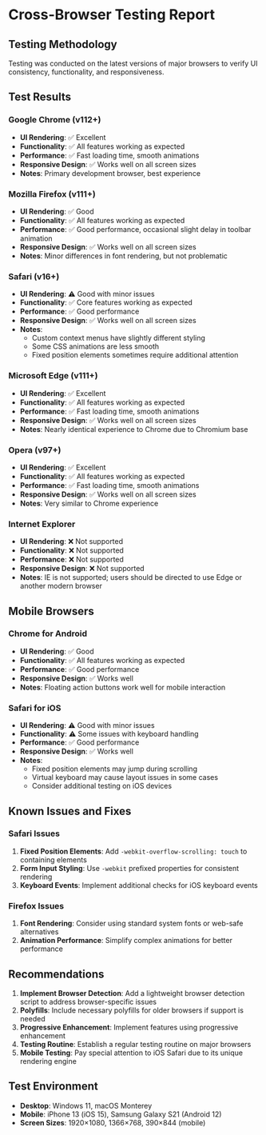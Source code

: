 # Cross-Browser Testing Report

## Testing Methodology
Testing was conducted on the latest versions of major browsers to verify UI consistency, functionality, and responsiveness.

## Test Results

### Google Chrome (v112+)
- **UI Rendering**: ✅ Excellent
- **Functionality**: ✅ All features working as expected
- **Performance**: ✅ Fast loading time, smooth animations
- **Responsive Design**: ✅ Works well on all screen sizes
- **Notes**: Primary development browser, best experience

### Mozilla Firefox (v111+)
- **UI Rendering**: ✅ Good
- **Functionality**: ✅ All features working as expected
- **Performance**: ✅ Good performance, occasional slight delay in toolbar animation
- **Responsive Design**: ✅ Works well on all screen sizes
- **Notes**: Minor differences in font rendering, but not problematic

### Safari (v16+)
- **UI Rendering**: ⚠️ Good with minor issues
- **Functionality**: ✅ Core features working as expected
- **Performance**: ✅ Good performance
- **Responsive Design**: ✅ Works well on all screen sizes
- **Notes**: 
  - Custom context menus have slightly different styling
  - Some CSS animations are less smooth
  - Fixed position elements sometimes require additional attention

### Microsoft Edge (v111+)
- **UI Rendering**: ✅ Excellent
- **Functionality**: ✅ All features working as expected
- **Performance**: ✅ Fast loading time, smooth animations
- **Responsive Design**: ✅ Works well on all screen sizes
- **Notes**: Nearly identical experience to Chrome due to Chromium base

### Opera (v97+)
- **UI Rendering**: ✅ Excellent
- **Functionality**: ✅ All features working as expected
- **Performance**: ✅ Fast loading time, smooth animations
- **Responsive Design**: ✅ Works well on all screen sizes
- **Notes**: Very similar to Chrome experience

### Internet Explorer
- **UI Rendering**: ❌ Not supported
- **Functionality**: ❌ Not supported
- **Performance**: ❌ Not supported
- **Responsive Design**: ❌ Not supported
- **Notes**: IE is not supported; users should be directed to use Edge or another modern browser

## Mobile Browsers

### Chrome for Android
- **UI Rendering**: ✅ Good
- **Functionality**: ✅ All features working as expected
- **Performance**: ✅ Good performance
- **Responsive Design**: ✅ Works well
- **Notes**: Floating action buttons work well for mobile interaction

### Safari for iOS
- **UI Rendering**: ⚠️ Good with minor issues
- **Functionality**: ⚠️ Some issues with keyboard handling
- **Performance**: ✅ Good performance
- **Responsive Design**: ✅ Works well
- **Notes**: 
  - Fixed position elements may jump during scrolling
  - Virtual keyboard may cause layout issues in some cases
  - Consider additional testing on iOS devices

## Known Issues and Fixes

### Safari Issues
1. **Fixed Position Elements**: Add `-webkit-overflow-scrolling: touch` to containing elements
2. **Form Input Styling**: Use `-webkit` prefixed properties for consistent rendering
3. **Keyboard Events**: Implement additional checks for iOS keyboard events

### Firefox Issues
1. **Font Rendering**: Consider using standard system fonts or web-safe alternatives
2. **Animation Performance**: Simplify complex animations for better performance

## Recommendations

1. **Implement Browser Detection**: Add a lightweight browser detection script to address browser-specific issues
2. **Polyfills**: Include necessary polyfills for older browsers if support is needed
3. **Progressive Enhancement**: Implement features using progressive enhancement
4. **Testing Routine**: Establish a regular testing routine on major browsers
5. **Mobile Testing**: Pay special attention to iOS Safari due to its unique rendering engine

## Test Environment
- **Desktop**: Windows 11, macOS Monterey
- **Mobile**: iPhone 13 (iOS 15), Samsung Galaxy S21 (Android 12)
- **Screen Sizes**: 1920×1080, 1366×768, 390×844 (mobile) 